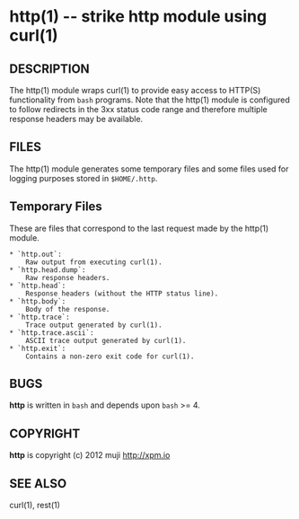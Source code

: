 http(1) -- strike http module using curl(1) 
=============================================

## DESCRIPTION

The http(1) module wraps curl(1) to provide easy access to HTTP(S) functionality from `bash` programs. Note that the http(1) module is configured to follow redirects in the 3xx status code range and therefore multiple response headers may be available.

## FILES

The http(1) module generates some temporary files and some files used for logging purposes stored in `$HOME/.http`.

## Temporary Files

These are files that correspond to the last request made by the http(1) module.

	* `http.out`:
		Raw output from executing curl(1).
	* `http.head.dump`:
		Raw response headers.
	* `http.head`:
		Response headers (without the HTTP status line).
	* `http.body`:
		Body of the response.
	* `http.trace`:
		Trace output generated by curl(1).
	* `http.trace.ascii`:
		ASCII trace output generated by curl(1).
	* `http.exit`:
		Contains a non-zero exit code for curl(1).

## BUGS

**http** is written in `bash` and depends upon `bash` >= 4.

## COPYRIGHT

**http** is copyright (c) 2012 muji <http://xpm.io>

## SEE ALSO

curl(1), rest(1)

[DESCRIPTION]: #DESCRIPTION "DESCRIPTION"
[FILES]: #FILES "FILES"
[Temporary Files]: #Temporary-Files "Temporary Files"
[BUGS]: #BUGS "BUGS"
[COPYRIGHT]: #COPYRIGHT "COPYRIGHT"
[SEE ALSO]: #SEE-ALSO "SEE ALSO"


[bake(1)]: 	bake.1.html
[http(1)]: 	http.1.html
[rest(1)]: 	rest.1.html
[curl(1)]: 	http://man.cx/curl(1).html
[manpages(5)]: 	http://developer.apple.com/mac/library/documentation/Darwin/Reference/ManPages/man5/manpages.5.html.html
[http(1)]: http.1.html
[rest(1)]: rest.1.html
